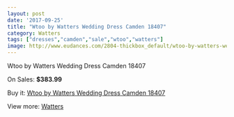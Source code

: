 ```yaml
---
layout: post
date: '2017-09-25'
title: "Wtoo by Watters Wedding Dress Camden 18407"
category: Watters
tags: ["dresses","camden","sale","wtoo","watters"]
image: http://www.eudances.com/2804-thickbox_default/wtoo-by-watters-wedding-dress-camden-18407.jpg
---
```

Wtoo by Watters Wedding Dress Camden 18407

On Sales: **$383.99**
<a href="https://www.eudances.com/en/watters/956-wtoo-by-watters-wedding-dress-camden-18407.html"><amp-img layout="responsive" width="600" height="600" src="//www.eudances.com/2804-thickbox_default/wtoo-by-watters-wedding-dress-camden-18407.jpg" alt="Wtoo by Watters Wedding Dress Camden 18407 0" /></a>
<a href="https://www.eudances.com/en/watters/956-wtoo-by-watters-wedding-dress-camden-18407.html"><amp-img layout="responsive" width="600" height="600" src="//www.eudances.com/2805-thickbox_default/wtoo-by-watters-wedding-dress-camden-18407.jpg" alt="Wtoo by Watters Wedding Dress Camden 18407 1" /></a>

Buy it: [Wtoo by Watters Wedding Dress Camden 18407](https://www.eudances.com/en/watters/956-wtoo-by-watters-wedding-dress-camden-18407.html "Wtoo by Watters Wedding Dress Camden 18407")

View more: [Watters](https://www.eudances.com/en/12-watters "Watters")